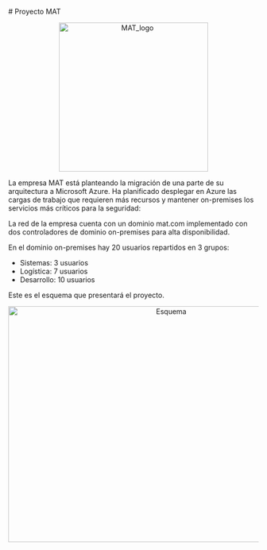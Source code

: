 # Proyecto MAT

<p align="center">
  <img src="https://live.staticflickr.com/65535/46851389975_c77e07b157_n.jpg" width="300" height="300" alt="MAT_logo">
</p>

La empresa MAT está planteando la migración de una parte de su arquitectura a Microsoft Azure. Ha planificado desplegar en Azure las cargas de trabajo que requieren más recursos y mantener on-premises los servicios más críticos para la seguridad:

La red de la empresa cuenta con un dominio mat.com implementado con dos controladores de dominio on-premises para alta disponibilidad.

En el dominio on-premises hay 20 usuarios repartidos en 3 grupos:

* Sistemas: 3 usuarios
* Logística: 7 usuarios
* Desarrollo: 10 usuarios

Este es el esquema que presentará el proyecto.

<p align="center">
  <img src="https://live.staticflickr.com/65535/46927189805_6403bd0d91_z.jpg" width="640" height="475" alt="Esquema">
</p>
